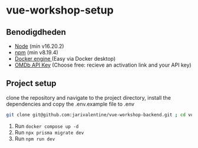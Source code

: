 # vue-workshop-setup

## Benodigdheden

- [Node](https://nodejs.org/en/download) (min v16.20.2)
- [npm](https://docs.npmjs.com/downloading-and-installing-node-js-and-npm) (min v8.19.4)
- [Docker engine ](https://docs.docker.com/engine/install/) (Easy via Docker desktop)
- [OMDb API Key](https://www.omdbapi.com/apikey.aspx) (Choose free: recieve an activation link and your API key)

## Project setup

clone the repository and navigate to the project directory, install the dependencies and copy the .env.example file to .env

```bash
git clone git@github.com:jarivalentine/vue-workshop-backend.git ; cd vue-workshop-backend ; npm install ; cp .env.example .env
```

1. Run `docker compose up -d`
2. Run `npx prisma migrate dev`
3. Run `npm run dev`
